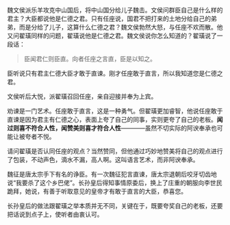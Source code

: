 魏文侯派乐羊攻克中山国后，将中山国分给儿子魏击。文侯问群臣自己是什么样的君主？大臣都说他是仁德之君。只有任座说，国君不把打来的土地分给自己的弟弟，而是分给了儿子，这算什么仁德之君？魏文侯勃然大怒，与任座不欢而散。他又问翟璜同样的问题，翟璜说他是仁德之君。魏文侯说你怎么知道的？翟璜说了一段话：

> 臣闻君仁则臣直。向者任座之言直，臣是以知之。

臣听说只有君主仁德大臣才敢于直谏。刚才任座敢于直言，所以我知道您是仁德之君。

文侯听后大悦，派翟璜召回任座，亲自迎接并奉为上宾。

劝谏是一门艺术。任座敢于直言，这是一种勇气。但翟璜更加睿智，他说任座敢于直谏是因为君主有仁德之心，表面上夸了自己的同事，实则更夸了自己的老板。**闻过则喜不符合人性，闻赞美则喜才符合人性**————虽然不切实际的阿谀奉承也可能让被夸者不悦。

请问翟璜是否认同任座的观点？当然赞同，但他通过巧妙地赞美将自己的观点进行了包装，不动声色，滴水不漏，高人啊。这叫语言艺术，而非阿谀奉承。

魏征是唐太宗手下有名的诤臣。有一次魏征犯言直谏，唐太宗退朝后咬牙切齿地说“我要杀了这个乡巴佬”。长孙皇后得知事情原委后，换上了庄重的朝服向李世民跪拜，她说，有善于听取意见的皇帝才有敢于直言的大臣，恭喜您。

长孙皇后的做法跟翟璜之举本质并无不同，关键在于，既要夸奖自己的老板，还要把话说到点子上，使听者由衷认可。


